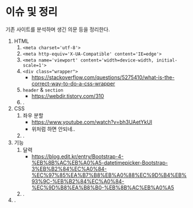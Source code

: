 이슈 및 정리
=====
기존 사이트를 분석하며 생긴 의문 등을 정리한다.

1. HTML
	1. `<meta charset='utf-8'>`
	2. `<meta http-equiv='X-UA-Compatible' content='IE=edge'>`
	3. `<meta name='viewport' content='width=device-width, initial-scale=1'>`
	4. `<div class="wrapper">`
		* https://stackoverflow.com/questions/5275410/what-is-the-correct-way-to-do-a-css-wrapper
	5. `header` & `section`
		* https://webdir.tistory.com/310
	6. .
2. CSS
	1. 좌우 분할
		* https://www.youtube.com/watch?v=bh3UAetYkUI
		* 위처럼 하면 안되네..
	2. .
3. 기능
	1. 달력
		* https://blog.edit.kr/entry/Bootstrap-4-%EB%8B%AC%EB%A0%A5-datetimepicker-Bootstrap-3%EB%B2%84%EC%A0%84-%EC%97%85%EA%B7%B8%EB%A0%88%EC%9D%B4%EB%93%9C-%EB%B2%84%EC%A0%84-%EC%9D%B8%EA%B8%B0-%EB%8B%AC%EB%A0%A5
	2. .
4. .